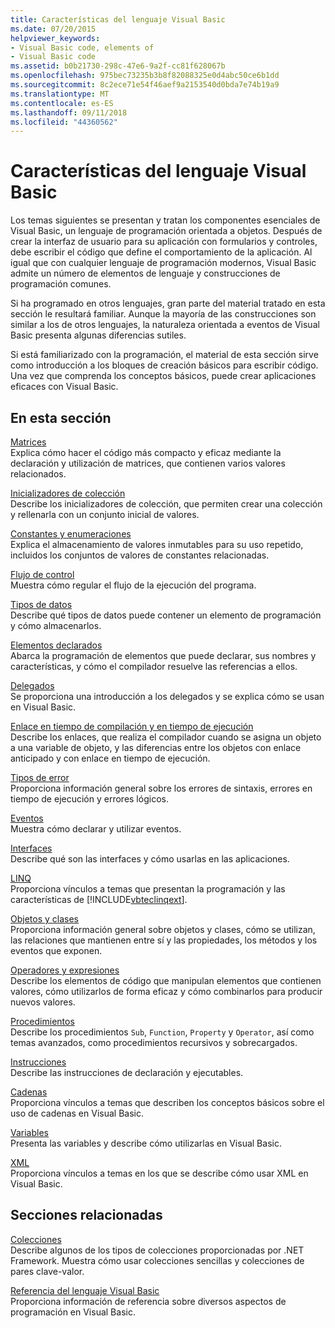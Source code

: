 ```yaml
---
title: Características del lenguaje Visual Basic
ms.date: 07/20/2015
helpviewer_keywords:
- Visual Basic code, elements of
- Visual Basic code
ms.assetid: b0b21730-298c-47e6-9a2f-cc81f628067b
ms.openlocfilehash: 975bec73235b3b8f82088325e0d4abc50ce6b1dd
ms.sourcegitcommit: 8c2ece71e54f46aef9a2153540d0bda7e74b19a9
ms.translationtype: MT
ms.contentlocale: es-ES
ms.lasthandoff: 09/11/2018
ms.locfileid: "44360562"
---
```

# <a name="visual-basic-language-features"></a>Características del lenguaje Visual Basic
Los temas siguientes se presentan y tratan los componentes esenciales de Visual Basic, un lenguaje de programación orientada a objetos. Después de crear la interfaz de usuario para su aplicación con formularios y controles, debe escribir el código que define el comportamiento de la aplicación. Al igual que con cualquier lenguaje de programación modernos, Visual Basic admite un número de elementos de lenguaje y construcciones de programación comunes.  
  
 Si ha programado en otros lenguajes, gran parte del material tratado en esta sección le resultará familiar. Aunque la mayoría de las construcciones son similar a los de otros lenguajes, la naturaleza orientada a eventos de Visual Basic presenta algunas diferencias sutiles.  
  
 Si está familiarizado con la programación, el material de esta sección sirve como introducción a los bloques de creación básicos para escribir código. Una vez que comprenda los conceptos básicos, puede crear aplicaciones eficaces con Visual Basic.  
  
## <a name="in-this-section"></a>En esta sección  
 [Matrices](../../../visual-basic/programming-guide/language-features/arrays/index.md)  
 Explica cómo hacer el código más compacto y eficaz mediante la declaración y utilización de matrices, que contienen varios valores relacionados.  
  
 [Inicializadores de colección](../../../visual-basic/programming-guide/language-features/collection-initializers/index.md)  
 Describe los inicializadores de colección, que permiten crear una colección y rellenarla con un conjunto inicial de valores.  
  
 [Constantes y enumeraciones](../../../visual-basic/programming-guide/language-features/constants-enums/index.md)  
 Explica el almacenamiento de valores inmutables para su uso repetido, incluidos los conjuntos de valores de constantes relacionadas.  
  
 [Flujo de control](../../../visual-basic/programming-guide/language-features/control-flow/index.md)  
 Muestra cómo regular el flujo de la ejecución del programa.  
  
 [Tipos de datos](../../../visual-basic/programming-guide/language-features/data-types/index.md)  
 Describe qué tipos de datos puede contener un elemento de programación y cómo almacenarlos.  
  
 [Elementos declarados](../../../visual-basic/programming-guide/language-features/declared-elements/index.md)  
 Abarca la programación de elementos que puede declarar, sus nombres y características, y cómo el compilador resuelve las referencias a ellos.  
  
 [Delegados](../../../visual-basic/programming-guide/language-features/delegates/index.md)  
 Se proporciona una introducción a los delegados y se explica cómo se usan en Visual Basic.  
  
 [Enlace en tiempo de compilación y en tiempo de ejecución](../../../visual-basic/programming-guide/language-features/early-late-binding/index.md)  
 Describe los enlaces, que realiza el compilador cuando se asigna un objeto a una variable de objeto, y las diferencias entre los objetos con enlace anticipado y con enlace en tiempo de ejecución.  
  
 [Tipos de error](../../../visual-basic/programming-guide/language-features/error-types.md)  
 Proporciona información general sobre los errores de sintaxis, errores en tiempo de ejecución y errores lógicos.  
  
 [Eventos](../../../visual-basic/programming-guide/language-features/events/index.md)  
 Muestra cómo declarar y utilizar eventos.  
  
 [Interfaces](../../../visual-basic/programming-guide/language-features/interfaces/index.md)  
 Describe qué son las interfaces y cómo usarlas en las aplicaciones.  
  
 [LINQ](../../../visual-basic/programming-guide/language-features/linq/index.md)  
 Proporciona vínculos a temas que presentan la programación y las características de [!INCLUDE[vbteclinqext](~/includes/vbteclinqext-md.md)].  
  
 [Objetos y clases](../../../visual-basic/programming-guide/language-features/objects-and-classes/index.md)  
 Proporciona información general sobre objetos y clases, cómo se utilizan, las relaciones que mantienen entre sí y las propiedades, los métodos y los eventos que exponen.  
  
 [Operadores y expresiones](../../../visual-basic/programming-guide/language-features/operators-and-expressions/index.md)  
 Describe los elementos de código que manipulan elementos que contienen valores, cómo utilizarlos de forma eficaz y cómo combinarlos para producir nuevos valores.  
  
 [Procedimientos](../../../visual-basic/programming-guide/language-features/procedures/index.md)  
 Describe los procedimientos `Sub`, `Function`, `Property` y `Operator`, así como temas avanzados, como procedimientos recursivos y sobrecargados.  
  
 [Instrucciones](../../../visual-basic/programming-guide/language-features/statements.md)  
 Describe las instrucciones de declaración y ejecutables.  
  
 [Cadenas](../../../visual-basic/programming-guide/language-features/strings/index.md)  
 Proporciona vínculos a temas que describen los conceptos básicos sobre el uso de cadenas en Visual Basic.  
  
 [Variables](../../../visual-basic/programming-guide/language-features/variables/index.md)  
 Presenta las variables y describe cómo utilizarlas en Visual Basic.  
  
 [XML](../../../visual-basic/programming-guide/language-features/xml/index.md)  
 Proporciona vínculos a temas en los que se describe cómo usar XML en Visual Basic.  
  
## <a name="related-sections"></a>Secciones relacionadas

 [Colecciones](../../../visual-basic/programming-guide/concepts/collections.md)  
 Describe algunos de los tipos de colecciones proporcionadas por .NET Framework. Muestra cómo usar colecciones sencillas y colecciones de pares clave-valor.  
  
 [Referencia del lenguaje Visual Basic](../../../visual-basic/language-reference/index.md)  
 Proporciona información de referencia sobre diversos aspectos de programación en Visual Basic.
